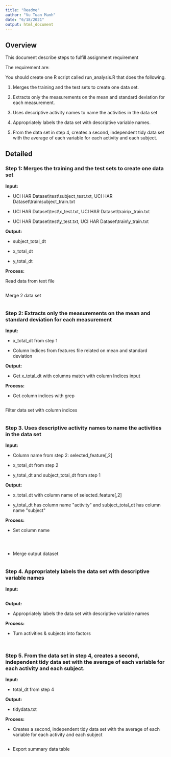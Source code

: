 ```yaml
---
title: "Readme"
author: "Vu Tuan Manh"
date: "6/18/2021"
output: html_document
---
```


## Overview

This document describe steps to fulfill assignment requirement

The requirement are:

You should create one R script called run_analysis.R that does the following.

1.  Merges the training and the test sets to create one data set.

2.  Extracts only the measurements on the mean and standard deviation for each measurement.

3.  Uses descriptive activity names to name the activities in the data set

4.  Appropriately labels the data set with descriptive variable names.

5.  From the data set in step 4, creates a second, independent tidy data set with the average of each variable for each activity and each subject.

## Detailed

### Step 1: Merges the training and the test sets to create one data set

**Input:**

-   UCI HAR Dataset\\test\\subject_test.txt, UCI HAR Dataset\\train\\subject_train.txt

-   UCI HAR Dataset\\test\\x_test.txt, UCI HAR Dataset\\train\\x_train.txt

-   UCI HAR Dataset\\test\\y_test.txt, UCI HAR Dataset\\train\\y_train.txt

**Output:**

-   subject_total_dt

-   x_total_dt

-   y_total_dt

**Process:**

Read data from text file

```{x_train_dt <- read.table("./UCI HAR Dataset/train/X_train.txt")}
```

Merge 2 data set

```{x_total_dt <- rbind(x_train_dt, x_test_dt)}
```

### Step 2: Extracts only the measurements on the mean and standard deviation for each measurement

**Input:**

-   x_total_dt from step 1

-   Column Indices from features file related on mean and standard deviation

**Output:**

-   Get x_total_dt with columns match with column Indices input

**Process:**

-   Get column indices with grep

```{selected_feature <- feature_names_dt[grep("mean\\(\\)|std\\(\\)",feature_names_dt[,2], ignore.case = FALSE),]}
```

Filter data set with column indices

```{x_total_dt <- x_total_dt[,selected_feature[,1]]}
```

### Step 3. Uses descriptive activity names to name the activities in the data set

**Input:**

-   Column name from step 2: selected_feature[,2]

-   x_total_dt from step 2

-   y_total_dt and subject_total_dt from step 1

**Output:**

-   x_total_dt with column name of selected_feature[,2]

-   y_total_dt has column name "activity" and subject_total_dt has column name "subject"

**Process:**

-   Set column name

```{colnames(x_total_dt) <- selected_feature[,2]}
```

```{colnames(y_total_dt) <- "activity"}
```

```{colnames(subject_total_dt) <- "subject"}
```

-   Merge output dataset

```{total_dt <- cbind(subject_total_dt, y_total_dt, x_total_dt)}
```

### Step 4. Appropriately labels the data set with descriptive variable names

**Input:**

```{activity_labels_dt <- read.table("./UCI HAR Dataset/activity_labels.txt")}
```

**Output:**

-   Appropriately labels the data set with descriptive variable names

**Process:**

-   Turn activities & subjects into factors

```{total_dt$activity <- factor(total_dt$activity, levels = activity_labels_dt[,1], labels = activity_labels_dt[,2])}
```

```{total_dt$subject <- as.factor(total_dt$subject)}
```

### Step 5. From the data set in step 4, creates a second, independent tidy data set with the average of each variable for each activity and each subject.

**Input:**

-   total_dt from step 4

**Output:**

-   tidydata.txt

**Process:**

-   Creates a second, independent tidy data set with the average of each variable for each activity and each subject

```{tidy_dt <- total_dt %>% group_by(activity, subject) %>% summarize_all(funs(mean))}
```

-   Export summary data table

```{write.table(tidy_dt, file = "./tidydata.txt", row.names = FALSE, col.names = TRUE)}
```
